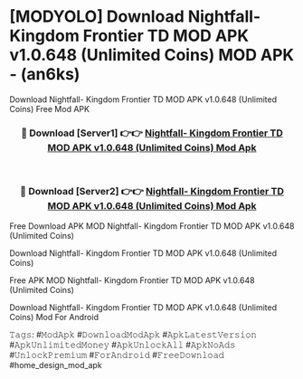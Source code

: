 # [MODYOLO] Download Nightfall- Kingdom Frontier TD MOD APK v1.0.648 (Unlimited Coins) MOD APK - (an6ks)
Download Nightfall- Kingdom Frontier TD MOD APK v1.0.648 (Unlimited Coins) Free Mod APK

<div align="center">
<h3>🔴 Download [Server1] 👉👉 <a href="https://apk-comot.site?title=Nightfall-_Kingdom_Frontier_TD_MOD_APK_v1.0.648_(Unlimited_Coins)">Nightfall- Kingdom Frontier TD MOD APK v1.0.648 (Unlimited Coins) Mod Apk</a></h3><br>

<h3>🔴 Download [Server2] 👉👉 <a href="https://apk-comot.site?title=Nightfall-_Kingdom_Frontier_TD_MOD_APK_v1.0.648_(Unlimited_Coins)">Nightfall- Kingdom Frontier TD MOD APK v1.0.648 (Unlimited Coins) Mod Apk</a></h3>
</div>


Free Download APK MOD Nightfall- Kingdom Frontier TD MOD APK v1.0.648 (Unlimited Coins)

Download Nightfall- Kingdom Frontier TD MOD APK v1.0.648 (Unlimited Coins) 

Free APK MOD Nightfall- Kingdom Frontier TD MOD APK v1.0.648 (Unlimited Coins) 

Download Nightfall- Kingdom Frontier TD MOD APK v1.0.648 (Unlimited Coins) Mod For Android

𝚃𝚊𝚐𝚜: #𝙼𝚘𝚍𝙰𝚙𝚔 #𝙳𝚘𝚠𝚗𝚕𝚘𝚊𝚍𝙼𝚘𝚍𝙰𝚙𝚔 #𝙰𝚙𝚔𝙻𝚊𝚝𝚎𝚜𝚝𝚅𝚎𝚛𝚜𝚒𝚘𝚗 #𝙰𝚙𝚔𝚄𝚗𝚕𝚒𝚖𝚒𝚝𝚎𝚍𝙼𝚘𝚗𝚎𝚢 #𝙰𝚙𝚔𝚄𝚗𝚕𝚘𝚌𝚔𝙰𝚕𝚕 #𝙰𝚙𝚔𝙽𝚘𝙰𝚍𝚜 #𝚄𝚗𝚕𝚘𝚌𝚔𝙿𝚛𝚎𝚖𝚒𝚞𝚖 #𝙵𝚘𝚛𝙰𝚗𝚍𝚛𝚘𝚒𝚍 #𝙵𝚛𝚎𝚎𝙳𝚘𝚠𝚗𝚕𝚘𝚊𝚍 #home_design_mod_apk